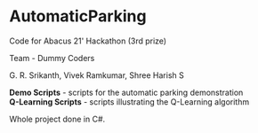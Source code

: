 # AutomaticParking

Code for Abacus 21' Hackathon (3rd prize)

Team - Dummy Coders

G. R. Srikanth, Vivek Ramkumar, Shree Harish S

**Demo Scripts** - scripts for the automatic parking demonstration
<br>
**Q-Learning Scripts** - scripts illustrating the Q-Learning algorithm

Whole project done in C#.
